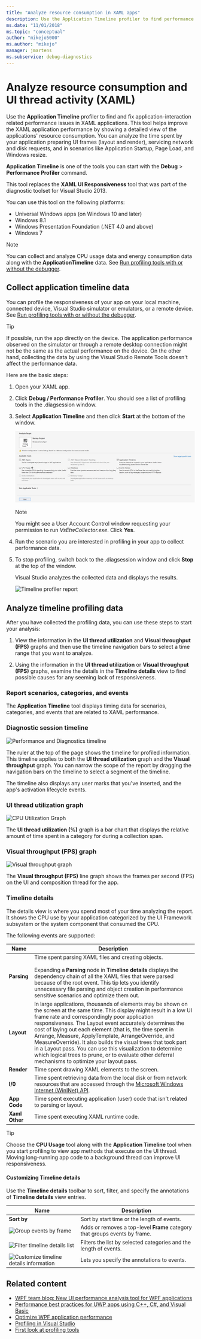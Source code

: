 ```yaml
---
title: "Analyze resource consumption in XAML apps"
description: Use the Application Timeline profiler to find performance issues in XAML applications. You can analyze time spent for various tasks in various scenarios.
ms.date: "11/01/2018"
ms.topic: "conceptual"
author: "mikejo5000"
ms.author: "mikejo"
manager: jmartens
ms.subservice: debug-diagnostics
---
```

# Analyze resource consumption and UI thread activity (XAML)

Use the **Application Timeline** profiler to find and fix application-interaction related performance issues in XAML applications. This tool helps improve the XAML application performance by showing a detailed view of the applications' resource consumption. You can analyze the time spent by your application preparing UI frames (layout and render), servicing network and disk requests, and in scenarios like Application Startup, Page Load, and Windows resize.

**Application Timeline** is one of the tools you can start with the **Debug** > **Performance Profiler** command.

This tool replaces the **XAML UI Responsiveness** tool that was part of the diagnostic toolset for Visual Studio 2013.

You can use this tool on the following platforms:

- Universal Windows apps (on Windows 10 and later)
- Windows 8.1
- Windows Presentation Foundation (.NET 4.0 and above)
- Windows 7

> [!NOTE]
> You can collect and analyze CPU usage data and energy consumption data along with the **ApplicationTimeline** data. See [Run profiling tools with or without the debugger](../profiling/running-profiling-tools-with-or-without-the-debugger.md).

## Collect application timeline data

You can profile the responsiveness of your app on your local machine, connected device, Visual Studio simulator or emulators, or a remote device. See [Run profiling tools with or without the debugger](../profiling/running-profiling-tools-with-or-without-the-debugger.md).

> [!TIP]
> If possible, run the app directly on the device. The application performance observed on the simulator or through a remote desktop connection might not be the same as the actual performance on the device. On the other hand, collecting the data by using the Visual Studio Remote Tools doesn't affect the performance data.

Here are the basic steps:

1. Open your XAML app.

2. Click **Debug / Performance Profiler**. You should see a list of profiling tools in the .diagsession window.

3. Select **Application Timeline** and then click **Start** at the bottom of the window.

   ![Application Timeline Tool Selected](../profiling/media/apptimelineselect.png "Application Timeline Tool")

   > [!NOTE]
   > You might see a User Account Control window requesting your permission to run *VsEtwCollector.exe*. Click **Yes**.

4. Run the scenario you are interested in profiling in your app to collect performance data.

5. To stop profiling, switch back to the .diagsession window and click **Stop** at the top of the window.

   Visual Studio analyzes the collected data and displays the results.

   ![Timeline profiler report](../profiling/media/timeline_base.png "TIMELINE_Base")

## Analyze timeline profiling data

After you have collected the profiling data, you can use these steps to start your analysis:

1. View the information in the **UI thread utilization** and **Visual throughput (FPS)** graphs and then use the timeline navigation bars to select a time range that you want to analyze.

2. Using the information in the **UI thread utilization** or **Visual throughput (FPS)** graphs, examine the details in the **Timeline details** view to find possible causes for any seeming lack of responsiveness.

### <a name="BKMK_Report_scenarios_categories_and_events"></a> Report scenarios, categories, and events

The **Application Timeline** tool displays timing data for scenarios, categories, and events that are related to XAML performance.

### <a name="BKMK_Diagnostic_session_timeline"></a> Diagnostic session timeline

![Performance and Diagnostics timeline](../profiling/media/diaghub_timelinewithusermarks.png "DIAGHUB_TimelineWithUserMarks")

The ruler at the top of the page shows the timeline for profiled information. This timeline applies to both the **UI thread utilization** graph and the **Visual throughput** graph. You can narrow the scope of the report by dragging the navigation bars on the timeline to select a segment of the timeline.

The timeline also displays any user marks that you've inserted, and the app's activation lifecycle events.

### <a name="BKMK_UI_thread_utilization_graph"></a> UI thread utilization graph

![CPU Utilization Graph](../profiling/media/timeline_cpuutilization.png "TIMELINE_CpuUtilization")

The **UI thread utilization (%)** graph is a bar chart that displays the relative amount of time spent in a category for during a collection span.

### <a name="BKMK_Visual_throughput_FPS_graph"></a> Visual throughput (FPS) graph

![Visual throughput graph](../profiling/media/timeline_visualthroughput.png "TIMELINE_VisualThroughput")

The **Visual throughput (FPS)** line graph shows the frames per second (FPS) on the UI and composition thread for the app.

### <a name="BKMK_Timeline_details_"></a> Timeline details

The details view is where you spend most of your time analyzing the report. It shows the CPU use by your application categorized by the UI Framework subsystem or the system component that consumed the CPU.

The following events are supported:

|Name|Description|
|-|-|
|**Parsing**|Time spent parsing XAML files and creating objects.<br /><br /> Expanding a **Parsing** node in **Timeline details** displays the dependency chain of all the XAML files that were parsed because of the root event. This tip lets you identify unnecessary file parsing and object creation in performance sensitive scenarios and optimize them out.|
|**Layout**|In large applications, thousands of elements may be shown on the screen at the same time. This display might result in a low UI frame rate and correspondingly poor application responsiveness. The Layout event accurately determines the cost of laying out each element (that is, the time spent in Arrange, Measure, ApplyTemplate, ArrangeOverride, and MeasureOverride). It also builds the visual trees that took part in a Layout pass. You can use this visualization to determine which logical trees to prune, or to evaluate other deferral mechanisms to optimize your layout pass.|
|**Render**|Time spent drawing XAML elements to the screen.|
|**I/0**|Time spent retrieving data from the local disk or from network resources that are accessed through the [Microsoft Windows Internet (WinINet) API](/windows/desktop/WinInet/portal).|
|**App Code**|Time spent executing application (user) code that isn't related to parsing or layout.|
|**Xaml Other**|Time spent executing XAML runtime code.|

> [!TIP]
> Choose the **CPU Usage** tool along with the **Application Timeline** tool when you start profiling to view app methods that execute on the UI thread. Moving long-running app code to a background thread can improve UI responsiveness.

#### <a name="BKMK_Customizing_Timeline_details_"></a> Customizing Timeline details

Use the **Timeline details** toolbar to sort, filter, and specify the annotations of **Timeline details** view entries.

|Name|Description|
|-|-|
|**Sort by**|Sort by start time or the length of events.|
|![Group events by frame](../profiling/media/timeline_groupbyframes.png "TIMELINE_GroupByFrames")|Adds or removes a top-level **Frame** category that groups events by frame.|
|![Filter timeline details list](../profiling/media/timeline_filter.png "TIMELINE_Filter")|Filters the list by selected categories and the length of events.|
|![Customize timeline details information](../profiling/media/timeline_viewsettings.png "TIMELINE_ViewSettings")|Lets you specify the annotations to events.|

## Related content

- [WPF team blog: New UI performance analysis tool for WPF applications](/archive/blogs/wpf/new-ui-performance-analysis-tool-for-wpf-applications)
- [Performance best practices for UWP apps using C++, C#, and Visual Basic](/previous-versions/windows/apps/hh750313\(v\=win.10\))
- [Optimize WPF application performance](/dotnet/framework/wpf/advanced/optimizing-wpf-application-performance)
- [Profiling in Visual Studio](../profiling/index.yml)
- [First look at profiling tools](../profiling/profiling-feature-tour.md)
